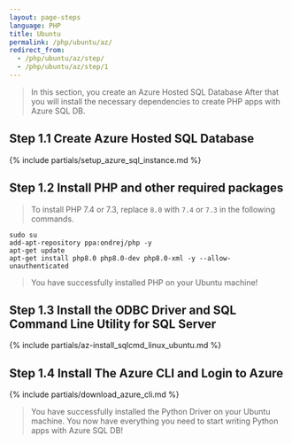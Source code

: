 ```yaml
---
layout: page-steps
language: PHP
title: Ubuntu
permalink: /php/ubuntu/az/
redirect_from:
  - /php/ubuntu/az/step/
  - /php/ubuntu/az/step/1
---
```


> In this section, you create an Azure Hosted SQL Database After that you will install the necessary dependencies to create PHP apps with Azure SQL DB.

## Step 1.1 Create Azure Hosted SQL Database

{% include partials/setup_azure_sql_instance.md %}

## Step 1.2 Install PHP and other required packages

> To install PHP 7.4 or 7.3, replace `8.0` with `7.4` or `7.3` in the following commands.

```terminal
sudo su
add-apt-repository ppa:ondrej/php -y
apt-get update
apt-get install php8.0 php8.0-dev php8.0-xml -y --allow-unauthenticated
```

> You have successfully installed PHP on your Ubuntu machine! 

## Step 1.3 Install the ODBC Driver and SQL Command Line Utility for SQL Server

{% include partials/az-install_sqlcmd_linux_ubuntu.md %}

## Step 1.4 Install The Azure CLI and Login to Azure

{% include partials/download_azure_cli.md %}

> You have successfully installed the Python Driver on your Ubuntu machine. You now have everything you need to start writing Python apps with Azure SQL DB!